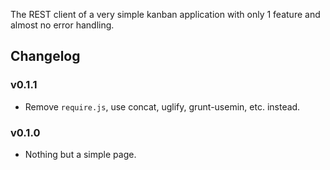 The REST client of a very simple kanban application with only 1 feature and almost no error handling.

Changelog
-----

### v0.1.1

* Remove `require.js`, use concat, uglify, grunt-usemin, etc. instead.

### v0.1.0

* Nothing but a simple page.
